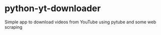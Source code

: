 # python-yt-downloader
Simple app to download videos from YouTube using pytube and some web scraping
